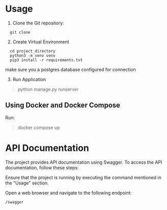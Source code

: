 # Usage

1. Clone the Git repository:

```shell
  git clone

```
2. Create Virtual Environment
```shell
  cd project_directory
  python3 -m venv venv 
  pip3 install -r requirements.txt
```

make sure you a postgres database configured for connection

3. Run Application
> python manage.py runserver 

## Using Docker and Docker Compose 

Run:
> docker compose up

# API Documentation 

The project provides API documentation using Swagger. To access the API documentation, follow these steps:

Ensure that the project is running by executing the command mentioned in the "Usage" section.

Open a web browser and navigate to the following endpoint:

```bash
/swagger
```

